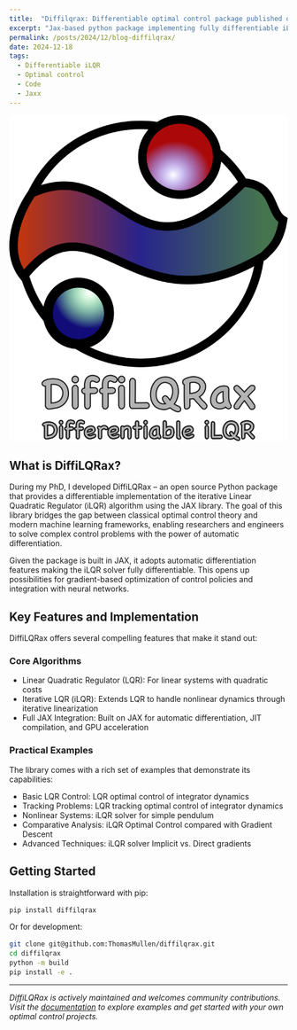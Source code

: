 ```yaml
---
title:  "Diffilqrax: Differentiable optimal control package published on github"
excerpt: "Jax-based python package implementing fully differentiable iLQR algorithm, used for optimal control and neural networks." 
permalink: /posts/2024/12/blog-diffilqrax/
date: 2024-12-18
tags:
  - Differentiable iLQR
  - Optimal control
  - Code
  - Jaxx
---
```

![Diffilqrax](/images/diffilqrax/diffilqrax_logo_dm.png "Differentiable iLQR repo")

<!-- <div style="text-align: center;">
  <img src="/images/diffilqrax/diffilqrax_logo_dm.png" alt="Mode evolution" width="250"/>
</div> -->

## What is DiffiLQRax?

During my PhD, I developed DiffiLQRax – an open source Python package that provides a differentiable implementation of the iterative Linear Quadratic Regulator (iLQR) algorithm using the JAX library. The goal of this library bridges the gap between classical optimal control theory and modern machine learning frameworks, enabling researchers and engineers to solve complex control problems with the power of automatic differentiation.

Given the package is built in JAX, it adopts automatic differentiation  features making the iLQR solver fully differentiable. This opens up possibilities for gradient-based optimization of control policies and integration with neural networks.

## Key Features and Implementation

DiffiLQRax offers several compelling features that make it stand out:

### Core Algorithms

* Linear Quadratic Regulator (LQR): For linear systems with quadratic costs
* Iterative LQR (iLQR): Extends LQR to handle nonlinear dynamics through iterative linearization
* Full JAX Integration: Built on JAX for automatic differentiation, JIT compilation, and GPU acceleration

### Practical Examples

The library comes with a rich set of examples that demonstrate its capabilities:

* Basic LQR Control: LQR optimal control of integrator dynamics
* Tracking Problems: LQR tracking optimal control of integrator dynamics
* Nonlinear Systems: iLQR solver for simple pendulum
* Comparative Analysis: iLQR Optimal Control compared with Gradient Descent
* Advanced Techniques: iLQR solver Implicit vs. Direct gradients

## Getting Started

Installation is straightforward with pip:

```bash
pip install diffilqrax
```
Or for development:

```bash
git clone git@github.com:ThomasMullen/diffilqrax.git
cd diffilqrax
python -m build
pip install -e .
```

---

*DiffiLQRax is actively maintained and welcomes community contributions. Visit the [documentation](https://diffilqrax.readthedocs.io/) to explore examples and get started with your own optimal control projects.*